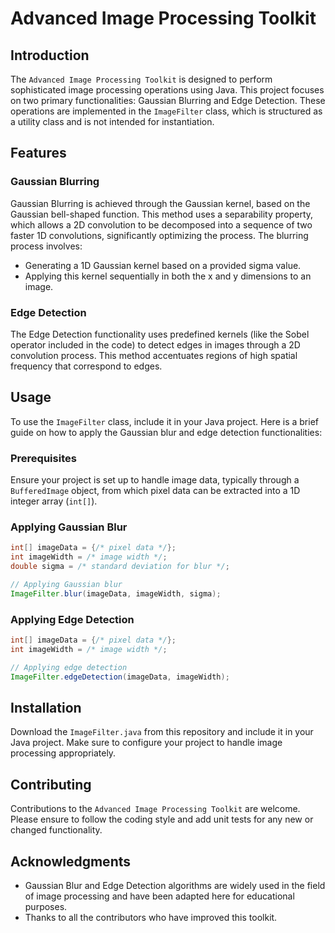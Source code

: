 # Advanced Image Processing Toolkit

## Introduction

The `Advanced Image Processing Toolkit` is designed to perform sophisticated image processing operations using Java. This project focuses on two primary functionalities: Gaussian Blurring and Edge Detection. These operations are implemented in the `ImageFilter` class, which is structured as a utility class and is not intended for instantiation.

## Features

### Gaussian Blurring
Gaussian Blurring is achieved through the Gaussian kernel, based on the Gaussian bell-shaped function. This method uses a separability property, which allows a 2D convolution to be decomposed into a sequence of two faster 1D convolutions, significantly optimizing the process. The blurring process involves:
- Generating a 1D Gaussian kernel based on a provided sigma value.
- Applying this kernel sequentially in both the x and y dimensions to an image.

### Edge Detection
The Edge Detection functionality uses predefined kernels (like the Sobel operator included in the code) to detect edges in images through a 2D convolution process. This method accentuates regions of high spatial frequency that correspond to edges.

## Usage

To use the `ImageFilter` class, include it in your Java project. Here is a brief guide on how to apply the Gaussian blur and edge detection functionalities:

### Prerequisites
Ensure your project is set up to handle image data, typically through a `BufferedImage` object, from which pixel data can be extracted into a 1D integer array (`int[]`).

### Applying Gaussian Blur
```java
int[] imageData = {/* pixel data */};
int imageWidth = /* image width */;
double sigma = /* standard deviation for blur */;

// Applying Gaussian blur
ImageFilter.blur(imageData, imageWidth, sigma);
```

### Applying Edge Detection
```java
int[] imageData = {/* pixel data */};
int imageWidth = /* image width */;

// Applying edge detection
ImageFilter.edgeDetection(imageData, imageWidth);
```

## Installation

Download the `ImageFilter.java` from this repository and include it in your Java project. Make sure to configure your project to handle image processing appropriately.

## Contributing

Contributions to the `Advanced Image Processing Toolkit` are welcome. Please ensure to follow the coding style and add unit tests for any new or changed functionality.


## Acknowledgments

- Gaussian Blur and Edge Detection algorithms are widely used in the field of image processing and have been adapted here for educational purposes.
- Thanks to all the contributors who have improved this toolkit.
